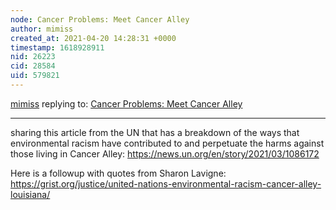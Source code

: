 ```yaml
---
node: Cancer Problems: Meet Cancer Alley
author: mimiss
created_at: 2021-04-20 14:28:31 +0000
timestamp: 1618928911
nid: 26223
cid: 28584
uid: 579821
---
```




[mimiss](../profile/mimiss) replying to: [Cancer Problems: Meet Cancer Alley](../notes/NicholasNail/04-13-2021/cancer-problems-meet-cancer-alley)

----
sharing this article from the UN that has a breakdown of the ways that environmental racism have contributed to and perpetuate the harms against those living in Cancer Alley: https://news.un.org/en/story/2021/03/1086172 

Here is a followup with quotes from Sharon Lavigne: https://grist.org/justice/united-nations-environmental-racism-cancer-alley-louisiana/ 